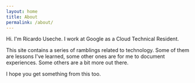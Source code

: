 ```yaml
---
layout: home
title: About
permalink: /about/
---
```


Hi. I'm Ricardo Useche. I work at Google as a Cloud Technical Resident.

This site contains a series of ramblings related to technology. Some of them are lessons I've learned, some other ones are for me to document experiences. Some others are a bit more out there. 

I hope you get something from this too.

